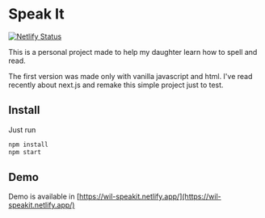 # Speak It

[![Netlify Status](https://api.netlify.com/api/v1/badges/6722249d-ca05-459c-abb8-ecbb8c81cdd6/deploy-status)](https://app.netlify.com/sites/wil-speakit/deploys)

This is a personal project made to help my daughter learn how to spell and read.

The first version was made only with vanilla javascript and html. I've read recently about next.js and remake this simple project just to test.

## Install

Just run

```javascript
npm install
npm start
```

## Demo

Demo is available in [https://wil-speakit.netlify.app/](https://wil-speakit.netlify.app/)
